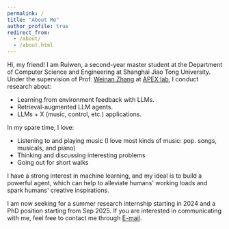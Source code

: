 ```yaml
---
permalink: /
title: "About Me"
author_profile: true
redirect_from: 
  - /about/
  - /about.html
---
```


Hi, my friend! I am Ruiwen, a second-year master student at the Department of Computer Science and Engineering at Shanghai Jiao Tong University. Under the supervision of Prof. [Weinan Zhang](https://wnzhang.net) at [APEX lab](http://apex.sjtu.edu.cn), I conduct research about:
* Learning from environment feedback with LLMs.
* Retrieval-augmented LLM agents.
* LLMs + X (music, control, etc.) applications.

In my spare time, I love:
* Listening to and playing music (I love most kinds of music: pop. songs, musicals, and piano)
* Thinking and discussing interesting problems
* Going out for short walks

I have a strong interest in machine learning, and my ideal is to build a powerful agent, which can help to alleviate humans' working loads and spark humans' creative inspirations.

I am now seeking for a summer research internship starting in 2024 and a PhD position starting from Sep 2025. If you are interested in communicating with me, feel free to contact me through [E-mail](mailto:skyriver@sjtu.edu.cn).
